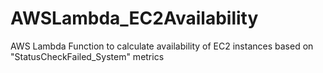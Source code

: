 # AWSLambda_EC2Availability
AWS Lambda Function to calculate availability of EC2 instances based on "StatusCheckFailed_System" metrics
